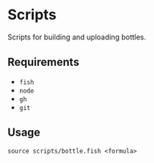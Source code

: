 # Scripts

Scripts for building and uploading bottles.

## Requirements

- `fish`
- `node`
- `gh`
- `git`

## Usage

```
source scripts/bottle.fish <formula>
```
